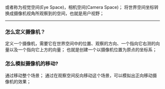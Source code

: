 或者称为视觉空间(Eye Space)，相机空间(Camera Space)；
将世界空间坐标转换成摄像机视角所观察到的空间，也就是用户视野；
***
### 怎么定义摄像机？
定义一个摄像机，需要它在世界空间中的位置、观察的方向、一个指向它右测的向量以及一个指向它上方的向量；
也就是创建一个以摄像机位置为原点的坐标系；

### 怎么模拟摄像机的移动?
通过移动整个场景；
通过在观察空间反向移动这个场景，可以模拟出正向移动摄像机的效果；

